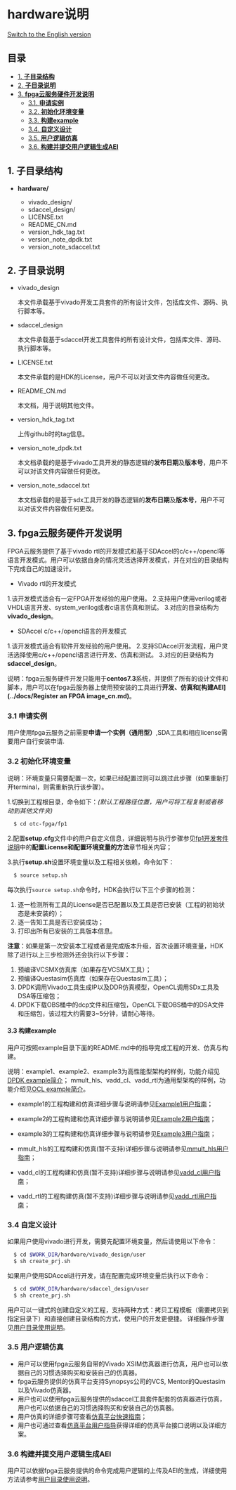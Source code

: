 # hardware说明

[Switch to the English version](./README.md)

<div id="table-of-contents">
<h2>目录</h2>
<div id="text-table-of-contents">
<ul>
<li><a href="#sec-1">1. <b>子目录结构</b></a></li>
<li><a href="#sec-2">2. <b>子目录说明</b></a></li>
<li><a href="#sec-3">3. <b>fpga云服务硬件开发说明</b></a>
<ul>
<li><a href="#sec-3-1">3.1. <b>申请实例</b></a></li>
</ul>
<ul>
<li><a href="#sec-3-2">3.2. <b>初始化环境变量</b></a></li>
</ul>
<ul>
<li><a href="#sec-3-3">3.3. <b>构建example</b></a></li>
</ul>
<ul>
<li><a href="#sec-3-4">3.4. <b>自定义设计</b></a></li>
</ul>
<ul>
<li><a href="#sec-3-5">3.5. <b>用户逻辑仿真</b></a></li>
</ul>
<ul>
<li><a href="#sec-3-6">3.6. <b>构建并提交用户逻辑生成AEI</b></a></li>
</ul>
</div>
</div>

<a id="sec-1" name="sec-1"></a>

## 1. 子目录结构

- **hardware/**

  - vivado_design/
  - sdaccel_design/
  - LICENSE.txt
  - README_CN.md
  - version_hdk_tag.txt
  - version_note_dpdk.txt
  - version_note_sdaccel.txt

<a id="sec-2" name="sec-2"></a>

## 2. 子目录说明

- vivado_design

  本文件承载基于vivado开发工具套件的所有设计文件，包括库文件、源码、执行脚本等。

- sdaccel_design

  本文件承载基于sdaccel开发工具套件的所有设计文件，包括库文件、源码、执行脚本等。

- LICENSE.txt

  本文件承载的是HDK的License，用户不可以对该文件内容做任何更改。

- README_CN.md

  本文档，用于说明其他文件。 
  
- version_hdk_tag.txt  

  上传github时的tag信息。

- version_note_dpdk.txt  

  本文档承载的是基于vivado工具开发的静态逻辑的**发布日期**及**版本号**，用户不可以对该文件内容做任何更改。

- version_note_sdaccel.txt  

  本文档承载的是基于sdx工具开发的静态逻辑的**发布日期**及**版本号**，用户不可以对该文件内容做任何更改。  

<a id="sec-3" name="sec-3"></a>

## 3. fpga云服务硬件开发说明

FPGA云服务提供了基于vivado rtl的开发模式和基于SDAccel的c/c++/opencl等语言开发模式。用户可以依据自身的情况灵活选择开发模式，并在对应的目录结构下完成自己的加速设计。

- Vivado rtl的开发模式

1.该开发模式适合有一定FPGA开发经验的用户使用。
2.支持用户使用verilog或者VHDL语言开发、system_verilog或者c语言仿真和测试。
3.对应的目录结构为 **vivado_design**。

- SDAccel c/c++/opencl语言的开发模式

1.该开发模式适合有软件开发经验的用户使用。
2.支持SDAccel开发流程，用户灵活选择使用c/c++/opencl语言进行开发、仿真和测试。
3.对应的目录结构为 **sdaccel_design**。

说明：fpga云服务硬件开发只能用于**centos7.3**系统，并提供了所有的设计文件和脚本，用户可以在fpga云服务器上使用预安装的工具进行**开发、仿真和[构建AEI](../docs/Register an FPGA image_cn.md)**。

<a id="sec-3-1" name="sec-3-1"></a>

### 3.1  申请实例

用户使用fpga云服务之前需要**申请一个实例（通用型）**,SDA工具和相应license需要用户自行安装申请.

<a id="sec-3-2" name="sec-3-2"></a>

### 3.2 初始化环境变量

说明：环境变量只需要配置一次，如果已经配置过则可以跳过此步骤（如果重新打开terminal，则需重新执行该步骤）。

1.切换到工程根目录，命令如下：*(默认工程路径位置，用户可将工程复制或者移动到其他文件夹)*

```bash
  $ cd otc-fpga/fp1
```

2.配置**setup.cfg**文件中的用户自定义信息，详细说明与执行步骤参见[fp1开发套件说明](../README_CN.md)中的**配置License和配置环境变量的方法**章节相关内容；

3.执行**setup.sh**设置环境变量以及工程相关依赖，命令如下：

```bash
  $ source setup.sh
```

每次执行`source setup.sh`命令时，HDK会执行以下三个步骤的检测：

1. 逐一检测所有工具的License是否已配置以及工具是否已安装（工程的初始状态是未安装的）；
2. 逐一告知工具是否已安装成功；
3. 打印出所有已安装的工具版本信息。

**注意**：如果是第一次安装本工程或者是完成版本升级，首次设置环境变量，HDK除了进行以上三步检测外还会执行以下步骤：

1. 预编译VCSMX仿真库（如果存在VCSMX工具）；
2. 预编译Questasim仿真库（如果存在Questasim工具）；
3. DPDK调用Vivado工具生成IP以及DDR仿真模型，OpenCL调用SDx工具及DSA等压缩包；
4. DPDK下载OBS桶中的dcp文件和压缩包，OpenCL下载OBS桶中的DSA文件和压缩包，该过程大约需要3~5分钟，请耐心等待。

<a id="sec-3-3" name="sec-3-3"></a>

#### 3.3 构建example

用户可按照example目录下面的README.md中的指导完成工程的开发、仿真与构建。

说明：example1、example2、example3为高性能型架构的样例，功能介绍见[DPDK example简介](./vivado_design/documents/README_CN.md)；
mmult_hls、vadd_cl、vadd_rtl为通用型架构的样例，功能介绍见[OCL example简介](./sdaccel_design/examples/README_CN.md)。

- example1的工程构建和仿真详细步骤与说明请参见[Example1用户指南](./vivado_design/examples/example1/README_CN.md)；

- example2的工程构建和仿真详细步骤与说明请参见[Example2用户指南](./vivado_design/examples/example2/README_CN.md)；

- example3的工程构建和仿真详细步骤与说明请参见[Example3用户指南](./vivado_design/examples/example3/README_CN.md)；

- mmult_hls的工程构建和仿真(暂不支持)详细步骤与说明请参见[mmult_hls用户指南](./sdaccel_design/examples/mmult_hls/README_CN.md)；

- vadd_cl的工程构建和仿真(暂不支持)详细步骤与说明请参见[vadd_cl用户指南](./sdaccel_design/examples/vadd_cl/README_CN.md)；

- vadd_rtl的工程构建仿真(暂不支持)详细步骤与说明请参见[vadd_rtl用户指南](./sdaccel_design/examples/vadd_rtl/README_CN.md)；

<a id="sec-3-4" name="sec-3-4"></a>

### 3.4 自定义设计

如果用户使用vivado进行开发，需要先配置环境变量，然后请使用以下命令：

```bash
  $ cd $WORK_DIR/hardware/vivado_design/user
  $ sh create_prj.sh
```

如果用户使用SDAccel进行开发，请在配置完成环境变量后执行以下命令：

```bash
  $ cd $WORK_DIR/hardware/sdaccel_design/user
  $ sh create_prj.sh
```

用户可以一键式的创建自定义的工程，支持两种方式：拷贝工程模板（需要拷贝到指定目录下）和直接创建目录结构的方式，使用户的开发更便捷。
详细操作步骤见[用户目录使用说明](./vivado_design/user/README_CN.md)。

<a id="sec-3-5" name="sec-3-5"></a>

### 3.5 用户逻辑仿真

- 用户可以使用fpga云服务自带的Vivado XSIM仿真器进行仿真，用户也可以依据自己的习惯选择购买和安装自己的仿真器。
- fpga云服务提供的仿真平台支持Synopsys公司的VCS, Mentor的Questasim以及Vivado仿真器。
- 用户也可以使用fpga云服务提供的sdaccel工具套件配套的仿真器进行仿真，用户也可以依据自己的习惯选择购买和安装自己的仿真器。
- 用户仿真的详细步骤可查看[仿真平台快速指南](./vivado_design/lib/sim/doc/quick_start_cn.md)；
- 用户也可通过查看[仿真平台用户指导](./vivado_design/lib/sim/doc/user_guide_cn.md)获得详细的仿真平台接口说明以及详细方案。

<a id="sec-3-6" name="sec-3-6"></a>

### 3.6 构建并提交用户逻辑生成AEI

用户可以依据fpga云服务提供的命令完成用户逻辑的上传及AEI的生成，详细使用方法请参考[用户目录使用说明](./vivado_design/user/README_CN.md)。
